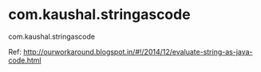 com.kaushal.stringascode
========================

com.kaushal.stringascode

Ref: http://ourworkaround.blogspot.in/#!/2014/12/evaluate-string-as-java-code.html
